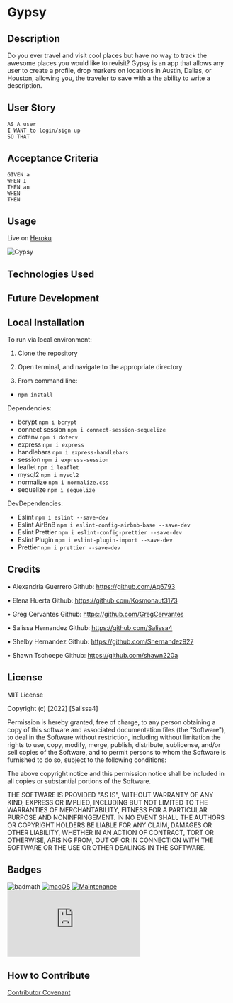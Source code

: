 # Gypsy

## Description

Do you ever travel and visit cool places but have no way to track the awesome places you would like to revisit? Gypsy is an app that allows any user to create a profile, drop markers on locations in Austin, Dallas, or Houston, allowing you, the traveler to save with a the ability to write a description. 

## User Story

```
AS A user 
I WANT to login/sign up 
SO THAT 
```

## Acceptance Criteria

```
GIVEN a
WHEN I 
THEN an
WHEN  
THEN 
```

## Usage

Live on [Heroku](https://hidden-fjord-92895.herokuapp.com/) 

![Gypsy](/assets/demo.png)

## Technologies Used

## Future Development

## Local Installation

To run via local environment: 
1.  Clone the repository

2.  Open terminal, and navigate to the appropriate directory

3.  From command line:
- `npm install` 

Dependencies:

- bcrypt `npm i bcrypt`
- connect session `npm i connect-session-sequelize`
- dotenv `npm i dotenv`
- express `npm i express`
- handlebars `npm i express-handlebars`
- session `npm i express-session`
- leaflet `npm i leaflet`
- mysql2 `npm i mysql2`
- normalize `npm i normalize.css`
- sequelize `npm i sequelize`

DevDependencies:

- Eslint `npm i eslint --save-dev`
- Eslint AirBnB `npm i eslint-config-airbnb-base --save-dev`
- Eslint Prettier `npm i eslint-config-prettier --save-dev`
- Eslint Plugin `npm i eslint-plugin-import --save-dev`
- Prettier `npm i prettier --save-dev`


## Credits

• Alexandria Guerrero Github: https://github.com/Ag6793

• Elena Huerta Github: https://github.com/Kosmonaut3173

• Greg Cervantes Github: https://github.com/GregCervantes

• Salissa Hernandez Github: https://github.com/Salissa4

• Shelby Hernandez Github: https://github.com/Shernandez927

• Shawn Tschoepe Github: https://github.com/shawn220a

## License

MIT License

Copyright (c) [2022] [Salissa4]

Permission is hereby granted, free of charge, to any person obtaining a copy
of this software and associated documentation files (the "Software"), to deal
in the Software without restriction, including without limitation the rights
to use, copy, modify, merge, publish, distribute, sublicense, and/or sell
copies of the Software, and to permit persons to whom the Software is
furnished to do so, subject to the following conditions:

The above copyright notice and this permission notice shall be included in all
copies or substantial portions of the Software.

THE SOFTWARE IS PROVIDED "AS IS", WITHOUT WARRANTY OF ANY KIND, EXPRESS OR
IMPLIED, INCLUDING BUT NOT LIMITED TO THE WARRANTIES OF MERCHANTABILITY,
FITNESS FOR A PARTICULAR PURPOSE AND NONINFRINGEMENT. IN NO EVENT SHALL THE
AUTHORS OR COPYRIGHT HOLDERS BE LIABLE FOR ANY CLAIM, DAMAGES OR OTHER
LIABILITY, WHETHER IN AN ACTION OF CONTRACT, TORT OR OTHERWISE, ARISING FROM,
OUT OF OR IN CONNECTION WITH THE SOFTWARE OR THE USE OR OTHER DEALINGS IN THE
SOFTWARE.


## Badges

![badmath](https://img.shields.io/github/languages/top/lernantino/badmath)
[![macOS](https://svgshare.com/i/ZjP.svg)](https://svgshare.com/i/ZjP.svg)
[![Maintenance](https://img.shields.io/badge/Maintained%3F-no-red.svg)](https://bitbucket.org/lbesson/ansi-colors)
[![GitHub license](https://badgen.net/github/license/Naereen/Strapdown.js)](https://github.com/Naereen/StrapDown.js/blob/master/LICENSE)


## How to Contribute

[Contributor Covenant](https://www.contributor-covenant.org/) 
